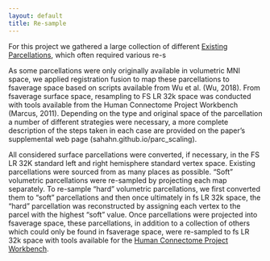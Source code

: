 ```yaml
---
layout: default
title: Re-sample
---
```


For this project we gathered a large collection of different [Existing Parcellations](./parcellations#existing-parcellations),
which often required various re-s

As some parcellations were only originally available in volumetric MNI space, we applied registration fusion to map these parcellations to fsaverage space based on scripts available from Wu et al. (Wu, 2018). From fsaverage surface space, resampling to FS LR 32k space was conducted with tools available from the Human Connectome Project Workbench (Marcus, 2011). Depending on the type and original space of the parcellation a number of different strategies were necessary, a more complete description of the steps taken in each case are provided on the paper’s supplemental web page (sahahn.github.io/parc_scaling).


All considered surface parcellations were converted, if necessary,
in the FS LR 32K standard left and right hemisphere standard vertex space.
Existing parcellations were sourced from as many places as possible.
“Soft” volumetric parcellations were re-sampled by projecting each map separately.
To re-sample “hard” volumetric parcellations, we first converted them
to “soft” parcellations and then once ultimately in fs LR 32k space,
the “hard” parcellation was reconstructed by assigning each
vertex to the parcel with the highest “soft” value.
Once parcellations were projected into fsaverage space, these parcellations, in addition to a
collection of others which could only be found in fsaverage space,
were re-sampled to fs LR 32k space with tools available
for the [Human Connectome Project Workbench](https://www.humanconnectome.org/software/connectome-workbench).